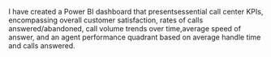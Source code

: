 I have created a Power BI dashboard that presentsessential call center KPIs, encompassing overall customer satisfaction, rates of calls answered/abandoned, call volume trends over time,average speed of answer, and an agent performance quadrant based on average handle time and calls answered.

